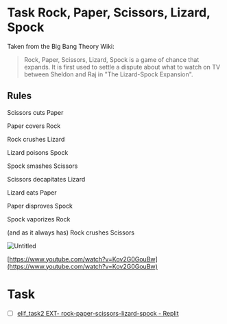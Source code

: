 # Task Rock, Paper, Scissors, Lizard, Spock

Taken from the Big Bang Theory Wiki:

> Rock, Paper, Scissors, Lizard, Spock is a game of chance that expands. It is first used to settle a dispute about what to watch on TV between Sheldon and Raj in "The Lizard-Spock Expansion".
> 

## Rules

Scissors cuts Paper

Paper covers Rock

Rock crushes Lizard

Lizard poisons Spock

Spock smashes Scissors

Scissors decapitates Lizard

Lizard eats Paper

Paper disproves Spock

Spock vaporizes Rock

(and as it always has) Rock crushes Scissors

![Untitled](Task%20Rock,%20Paper,%20Scissors,%20Lizard,%20Spock%201d4b4acf7f3943ebb812da625372ffd4/Untitled.png)

[https://www.youtube.com/watch?v=Kov2G0GouBw](https://www.youtube.com/watch?v=Kov2G0GouBw)

# Task

- [ ]  [elif_task2 EXT- rock-paper-scissors-lizard-spock - Replit](https://replit.com/@bitFez/eliftask2-EXT-rock-paper-scissors-lizard-spock#main.py)